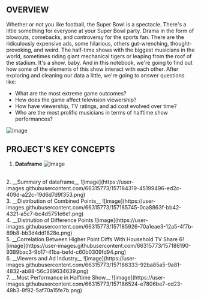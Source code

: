 <!-- OVERVIEW -->
## OVERVIEW
Whether or not you like football, the Super Bowl is a spectacle. There's a little something for everyone at your Super Bowl party. Drama in the form of blowouts, comebacks, and controversy for the sports fan. There are the ridiculously expensive ads, some hilarious, others gut-wrenching, thought-provoking, and weird. The half-time shows with the biggest musicians in the world, sometimes riding giant mechanical tigers or leaping from the roof of the stadium. It's a show, baby. And in this notebook, we're going to find out how some of the elements of this show interact with each other. After exploring and cleaning our data a little, we're going to answer questions like:

* What are the most extreme game outcomes?
* How does the game affect television viewership?
* How have viewership, TV ratings, and ad cost evolved over time?
* Who are the most prolific musicians in terms of halftime show performances?

<!-- Image Project -->
![image](https://user-images.githubusercontent.com/66315773/157183314-1abf1569-758c-42e4-a532-f0179cf9a610.png)


<!-- Key Concepts -->
## PROJECT'S KEY CONCEPTS
1. __Dataframe__
![image](https://user-images.githubusercontent.com/66315773/157183759-6a9eef4b-b631-49be-8fec-4737eebde380.png)

<br>
2. __Summary of dataframe__
![image](https://user-images.githubusercontent.com/66315773/157184319-45199496-ed2c-409d-a22c-19d6d7d9f353.png)

<br>
3. __Distribution of Combined Points__
![image](https://user-images.githubusercontent.com/66315773/157185745-0ca8863f-bb42-4321-a5c7-bc4d5751e6e1.png)

<br>
4. __Distriution of Difference Points
![image](https://user-images.githubusercontent.com/66315773/157185926-70a1eae3-12a5-4f7b-89b8-bb3d4dd1828e.png)

<br>
5. __Correlation Between Higher Point Diffs With Household TV Share
6![image](https://user-images.githubusercontent.com/66315773/157186190-9389bac3-9b17-41ba-befd-c60b0309fd94.png)

<br>
6. __Viewers and Ad Industry__
![image](https://user-images.githubusercontent.com/66315773/157186333-92ba85a5-9a81-4832-ab88-56c369634639.png)

<br>
7. __Most Performance in Halftime Show__
![image](https://user-images.githubusercontent.com/66315773/157186524-e7806be7-cd23-48b3-8f92-5af70a15fe7b.png)

